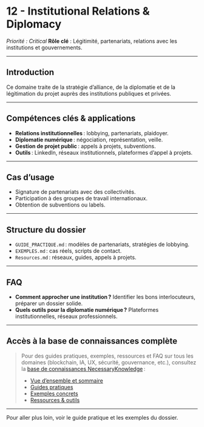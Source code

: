 # 12 - Institutional Relations & Diplomacy
*Priorité : Critical*
**Rôle clé** : Légitimité, partenariats, relations avec les institutions et gouvernements.

---

## Introduction
Ce domaine traite de la stratégie d’alliance, de la diplomatie et de la légitimation du projet auprès des institutions publiques et privées.

---

## Compétences clés & applications
- **Relations institutionnelles** : lobbying, partenariats, plaidoyer.
- **Diplomatie numérique** : négociation, représentation, veille.
- **Gestion de projet public** : appels à projets, subventions.
- **Outils** : LinkedIn, réseaux institutionnels, plateformes d’appel à projets.

---

## Cas d’usage
- Signature de partenariats avec des collectivités.
- Participation à des groupes de travail internationaux.
- Obtention de subventions ou labels.

---

## Structure du dossier
- `GUIDE_PRACTIQUE.md` : modèles de partenariats, stratégies de lobbying.
- `EXEMPLES.md` : cas réels, scripts de contact.
- `Resources.md` : réseaux, guides, appels à projets.

---

## FAQ
- **Comment approcher une institution ?**
  Identifier les bons interlocuteurs, préparer un dossier solide.
- **Quels outils pour la diplomatie numérique ?**
  Plateformes institutionnelles, réseaux professionnels.

---

## Accès à la base de connaissances complète

> Pour des guides pratiques, exemples, ressources et FAQ sur tous les domaines (blockchain, IA, UX, sécurité, gouvernance, etc.), consultez la [base de connaissances NecessaryKnowledge](../README.md) :
>
> - [Vue d’ensemble et sommaire](../README.md)
> - [Guides pratiques](./GUIDE_PRACTIQUE.md)
> - [Exemples concrets](./EXEMPLES.md)
> - [Ressources & outils](./Resources.md)

---

Pour aller plus loin, voir le guide pratique et les exemples du dossier.
